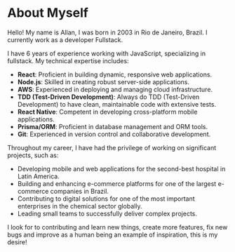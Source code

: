 # About Myself

Hello! My name is Allan, I was born in 2003 in Rio de Janeiro, Brazil. I currently work as a developer Fullstack.

I have 6 years of experience working with JavaScript, specializing in fullstack. My technical expertise includes:

- **React**: Proficient in building dynamic, responsive web applications.
- **Node.js**: Skilled in creating robust server-side applications.
- **AWS**: Experienced in deploying and managing cloud infrastructure.
- **TDD (Test-Driven Development)**: Always do TDD (Test-Driven Development) to have clean, maintainable code with extensive tests.
- **React Native**: Competent in developing cross-platform mobile applications.
- **Prisma/ORM**: Proficient in database management and ORM tools.
- **Git**: Experienced in version control and collaborative development.

Throughout my career, I have had the privilege of working on significant projects, such as:

- Developing mobile and web applications for the second-best hospital in Latin America.
- Building and enhancing e-commerce platforms for one of the largest e-commerce companies in Brazil.
- Contributing to digital solutions for one of the most important enterprises in the chemical sector globally.
- Leading small teams to successfully deliver complex projects.

I look for to contributing and learn new things, create more features, fix new bugs and improve as a human being an example of inspiration, this is my desire!

